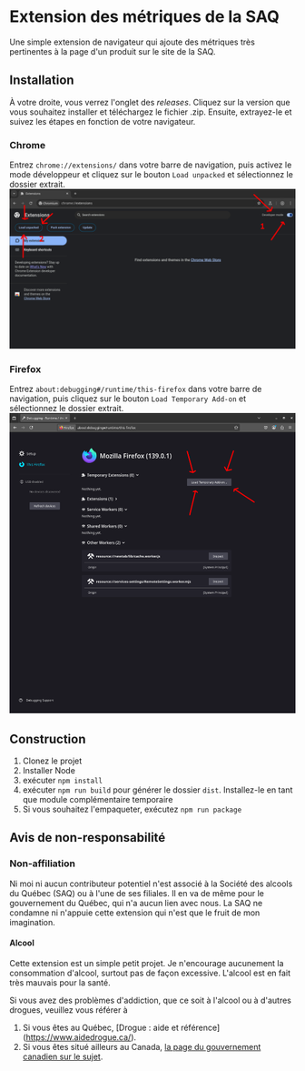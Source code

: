 
# Extension des métriques de la SAQ

Une simple extension de navigateur qui ajoute des métriques très pertinentes à la page d'un produit sur le site de la SAQ.

## Installation

À votre droite, vous verrez l'onglet des *releases*. Cliquez sur la version que vous souhaitez installer et téléchargez le fichier .zip. Ensuite, extrayez-le et suivez les étapes en fonction de votre navigateur.

### Chrome
Entrez `chrome://extensions/` dans votre barre de navigation, puis activez le mode développeur et cliquez sur le bouton `Load unpacked` et sélectionnez le dossier extrait.
![Capture d'écran Chrome](assets/chrome_screenshot.png)

### Firefox
Entrez `about:debugging#/runtime/this-firefox` dans votre barre de navigation, puis cliquez sur le bouton `Load Temporary Add-on` et sélectionnez le dossier extrait.
![Capture d'écran de Firefox](assets/firefox_screenshot.png)

## Construction

1. Clonez le projet
2. Installer Node
3. exécuter `npm install`
4. exécuter `npm run build` pour générer le dossier `dist`. Installez-le en tant que module complémentaire temporaire
5. Si vous souhaitez l'empaqueter, exécutez `npm run package`

## Avis de non-responsabilité

### Non-affiliation

Ni moi ni aucun contributeur potentiel n'est associé à la Société des alcools du Québec (SAQ) ou à l'une de ses filiales. Il en va de même pour le gouvernement du Québec, qui n'a aucun lien avec nous. La SAQ ne condamne ni n'appuie cette extension qui n'est que le fruit de mon imagination.

#### Alcool

Cette extension est un simple petit projet. Je n'encourage aucunement la consommation d'alcool, surtout pas de façon excessive. L'alcool est en fait très mauvais pour la santé.

Si vous avez des problèmes d'addiction, que ce soit à l'alcool ou à d'autres drogues, veuillez vous référer à

1. Si vous êtes au Québec, [Drogue : aide et référence] (https://www.aidedrogue.ca/).
2. Si vous êtes situé ailleurs au Canada, [la page du gouvernement canadien sur le sujet](https://www.canada.ca/fr/sante-canada/services/dependance-aux-drogues/obtenez-aide-concernant-consommation-substances.html).
